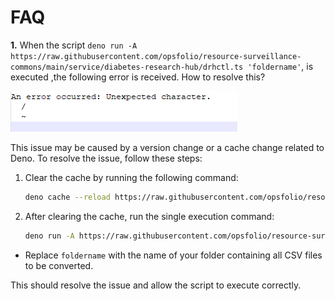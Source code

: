 # FAQ

**1.** When the script
`deno run -A https://raw.githubusercontent.com/opsfolio/resource-surveillance-commons/main/service/diabetes-research-hub/drhctl.ts 'foldername'`,
is executed ,the following error is received. How to resolve this?

![issue](./assets/faq-issue1.png)

This issue may be caused by a version change or a cache change related to Deno.
To resolve the issue, follow these steps:

1. Clear the cache by running the following command:

   ```bash
   deno cache --reload https://raw.githubusercontent.com/opsfolio/resource-surveillance-commons/main/service/diabetes-research-hub/drhctl.ts
   ```

2. After clearing the cache, run the single execution command:

   ```bash
   deno run -A https://raw.githubusercontent.com/opsfolio/resource-surveillance-commons/main/service/diabetes-research-hub/drhctl.ts 'foldername'
   ```

- Replace `foldername` with the name of your folder containing all CSV files to
  be converted.

This should resolve the issue and allow the script to execute correctly.
